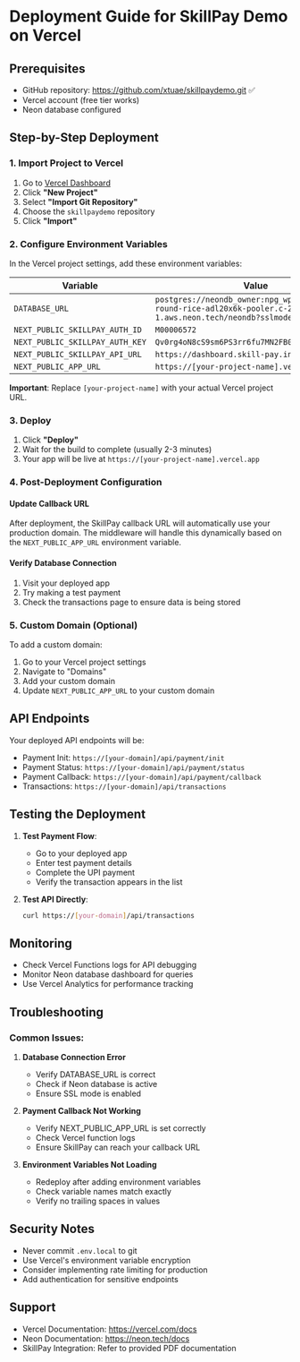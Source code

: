 # Deployment Guide for SkillPay Demo on Vercel

## Prerequisites
- GitHub repository: https://github.com/xtuae/skillpaydemo.git ✅
- Vercel account (free tier works)
- Neon database configured

## Step-by-Step Deployment

### 1. Import Project to Vercel

1. Go to [Vercel Dashboard](https://vercel.com/dashboard)
2. Click **"New Project"**
3. Select **"Import Git Repository"**
4. Choose the `skillpaydemo` repository
5. Click **"Import"**

### 2. Configure Environment Variables

In the Vercel project settings, add these environment variables:

| Variable | Value |
|----------|-------|
| `DATABASE_URL` | `postgres://neondb_owner:npg_wpDNCEe97xBi@ep-round-rice-adl20x6k-pooler.c-2.us-east-1.aws.neon.tech/neondb?sslmode=require` |
| `NEXT_PUBLIC_SKILLPAY_AUTH_ID` | `M00006572` |
| `NEXT_PUBLIC_SKILLPAY_AUTH_KEY` | `Qv0rg4oN8cS9sm6PS3rr6fu7MN2FB0Oo` |
| `NEXT_PUBLIC_SKILLPAY_API_URL` | `https://dashboard.skill-pay.in/pay` |
| `NEXT_PUBLIC_APP_URL` | `https://[your-project-name].vercel.app` |

**Important**: Replace `[your-project-name]` with your actual Vercel project URL.

### 3. Deploy

1. Click **"Deploy"**
2. Wait for the build to complete (usually 2-3 minutes)
3. Your app will be live at `https://[your-project-name].vercel.app`

### 4. Post-Deployment Configuration

#### Update Callback URL
After deployment, the SkillPay callback URL will automatically use your production domain. The middleware will handle this dynamically based on the `NEXT_PUBLIC_APP_URL` environment variable.

#### Verify Database Connection
1. Visit your deployed app
2. Try making a test payment
3. Check the transactions page to ensure data is being stored

### 5. Custom Domain (Optional)

To add a custom domain:
1. Go to your Vercel project settings
2. Navigate to "Domains"
3. Add your custom domain
4. Update `NEXT_PUBLIC_APP_URL` to your custom domain

## API Endpoints

Your deployed API endpoints will be:
- Payment Init: `https://[your-domain]/api/payment/init`
- Payment Status: `https://[your-domain]/api/payment/status`
- Payment Callback: `https://[your-domain]/api/payment/callback`
- Transactions: `https://[your-domain]/api/transactions`

## Testing the Deployment

1. **Test Payment Flow**:
   - Go to your deployed app
   - Enter test payment details
   - Complete the UPI payment
   - Verify the transaction appears in the list

2. **Test API Directly**:
   ```bash
   curl https://[your-domain]/api/transactions
   ```

## Monitoring

- Check Vercel Functions logs for API debugging
- Monitor Neon database dashboard for queries
- Use Vercel Analytics for performance tracking

## Troubleshooting

### Common Issues:

1. **Database Connection Error**
   - Verify DATABASE_URL is correct
   - Check if Neon database is active
   - Ensure SSL mode is enabled

2. **Payment Callback Not Working**
   - Verify NEXT_PUBLIC_APP_URL is set correctly
   - Check Vercel function logs
   - Ensure SkillPay can reach your callback URL

3. **Environment Variables Not Loading**
   - Redeploy after adding environment variables
   - Check variable names match exactly
   - Verify no trailing spaces in values

## Security Notes

- Never commit `.env.local` to git
- Use Vercel's environment variable encryption
- Consider implementing rate limiting for production
- Add authentication for sensitive endpoints

## Support

- Vercel Documentation: https://vercel.com/docs
- Neon Documentation: https://neon.tech/docs
- SkillPay Integration: Refer to provided PDF documentation
